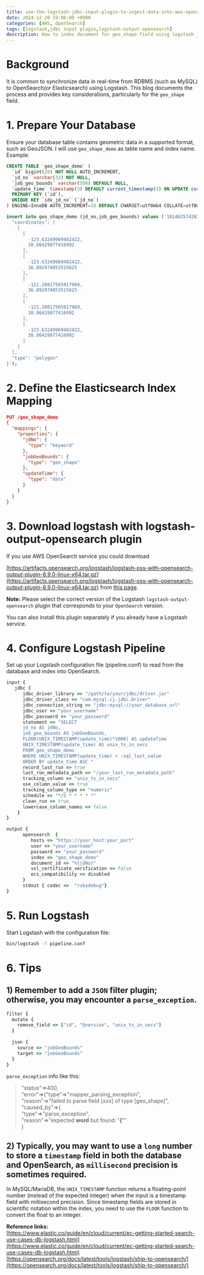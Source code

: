 ```yaml
---
title: use-the-logstash-jdbc-input-plugin-to-ingest-data-into-aws-opensearch
date: 2024-12-20 19:06:00 +0800
categories: [AWS, OpenSearch]
tags: [logstash,jdbc input plugin,logstash-output-opensearch]
description: How to index document for geo_shape field using logstash jdbc input.
---
```


# Background
It is common to synchronize data in real-time from RDBMS (such as MySQL) to OpenSearch(or Elasticsearch) using Logstash. This blog documents the process and provides key considerations, particularly for the `geo_shape` field.

# 1. Prepare Your Database
Ensure your database table contains geometric data in a supported format, such as GeoJSON. I will use `geo_shape_demo` as table name and index name. Example:

```sql
CREATE TABLE `geo_shape_demo` (
  `id` bigint(20) NOT NULL AUTO_INCREMENT,
  `jd_no` varchar(32) NOT NULL,
  `job_geo_bounds` varchar(500) DEFAULT NULL,
  `update_time` timestamp(3) DEFAULT current_timestamp(3) ON UPDATE current_timestamp(3),
  PRIMARY KEY (`id`),
  UNIQUE KEY `idx_jd_no` (`jd_no`)
) ENGINE=InnoDB AUTO_INCREMENT=10 DEFAULT CHARSET=utf8mb4 COLLATE=utf8mb4_general_ci

insert into geo_shape_demo (jd_no,job_geo_bounds) values ('1814625742831620096','{
  "coordinates": [
    [
      [
        -123.63249969482422,
        38.86429977416992
      ],
      [
        -123.63249969482422,
        36.892974853515625
      ],
      [
        -121.20817565917969,
        36.892974853515625
      ],
      [
        -121.20817565917969,
        38.86429977416992
      ],
      [
        -123.63249969482422,
        38.86429977416992
      ]
    ]
  ],
  "type": "polygon"
}');
```

# 2. Define the Elasticsearch Index Mapping

```json
PUT /geo_shape_demo
{
  "mappings": {
    "properties": {
      "jdNo": {
        "type": "keyword"
      },
      "jobGeoBounds": {
        "type": "geo_shape"
      },
      "updateTime": {
        "type": "date"
      }
    }
  }
}
```
# 3. Download logstash with logstash-output-opensearch plugin
If you use AWS OpenSearch service you could download 

[https://artifacts.opensearch.org/logstash/logstash-oss-with-opensearch-output-plugin-8.9.0-linux-x64.tar.gz](https://artifacts.opensearch.org/logstash/logstash-oss-with-opensearch-output-plugin-8.9.0-linux-x64.tar.gz)
from [this page](https://opensearch.org/downloads.html).

**Note:**
Please select the correct version of the Logstash `logstash-output-opensearch` plugin that corresponds to your `OpenSearch` version.

You can also install this plugin separately if you already have a Logstash service.

# 4. Configure Logstash Pipeline
Set up your Logstash configuration file (pipeline.conf) to read from the database and index into OpenSearch.

```ruby
input {
   jdbc {
      jdbc_driver_library => "/path/to/your/jdbc/driver.jar"
      jdbc_driver_class => "com.mysql.cj.jdbc.Driver"
      jdbc_connection_string => "jdbc:mysql://your_database_url"
      jdbc_user => "your_username"
      jdbc_password => "your_password"
      statement => "SELECT 
      jd_no AS jdNo,
      job_geo_bounds AS jobGeoBounds,
      FLOOR(UNIX_TIMESTAMP(update_time)*1000) AS updateTime
      UNIX_TIMESTAMP(update_time) AS unix_ts_in_secs 
      FROM geo_shape_demo 
      WHERE UNIX_TIMESTAMP(update_time) > :sql_last_value 
      ORDER BY update_time ASC "
      record_last_run => true
      last_run_metadata_path => "/your_last_run_metadata_path"
      tracking_column => "unix_ts_in_secs"
      use_column_value => true
      tracking_column_type => "numeric"
      schedule => "*/5 * * * * *"
      clean_run => true
      lowercase_column_names => false
	}
}

output {
      opensearch  {
         hosts => "https://your_host:your_port"
         user => "your_username"
         password => "your_password"
         index => "geo_shape_demo"
         document_id => "%{jdNo}"
         ssl_certificate_verification => false
         ecs_compatibility => disabled
      }
      stdout { codec =>  "rubydebug"}
}
```
# 5. Run Logstash
Start Logstash with the configuration file:
```bash
bin/logstash -f pipeline.conf
```

# 6. Tips
## 1) Remember to add a `JSON` filter plugin; otherwise, you may encounter a `parse_exception`.

```ruby
filter {
  mutate {
    remove_field => ["id", "@version", "unix_ts_in_secs"]
  }
  
  json {
    source => "jobGeoBounds"
    target => "jobGeoBounds"
  }
}
```
`parse_exception` info like this:
>"status"=>400, <br>
>"error"=>{"type"=>"mapper_parsing_exception", <br>
>"reason"=>"failed to parse field [xxx] of type [geo_shape]", <br>
>"caused_by"=>{ <br>
>  "type"=>"parse_exception", <br>
>  "reason"=>"expected **word** but found: **'{'**" <br>
>}

## 2) Typically, you may want to use a `long` number to store a `timestamp` field in both the database and OpenSearch, as `millisecond` precision is sometimes required.
In MySQL/MariaDB, the `UNIX_TIMESTAMP` function returns a floating-point number (instead of the expected integer) when the input is a timestamp field with millisecond precision. Since timestamp fields are stored in scientific notation within the index, you need to use the `FLOOR` function to convert the float to an integer.

**Reference links:**
<br>
[https://www.elastic.co/guide/en/cloud/current/ec-getting-started-search-use-cases-db-logstash.html](https://www.elastic.co/guide/en/cloud/current/ec-getting-started-search-use-cases-db-logstash.html)
<br>
[https://opensearch.org/docs/latest/tools/logstash/ship-to-opensearch/](https://opensearch.org/docs/latest/tools/logstash/ship-to-opensearch/)
